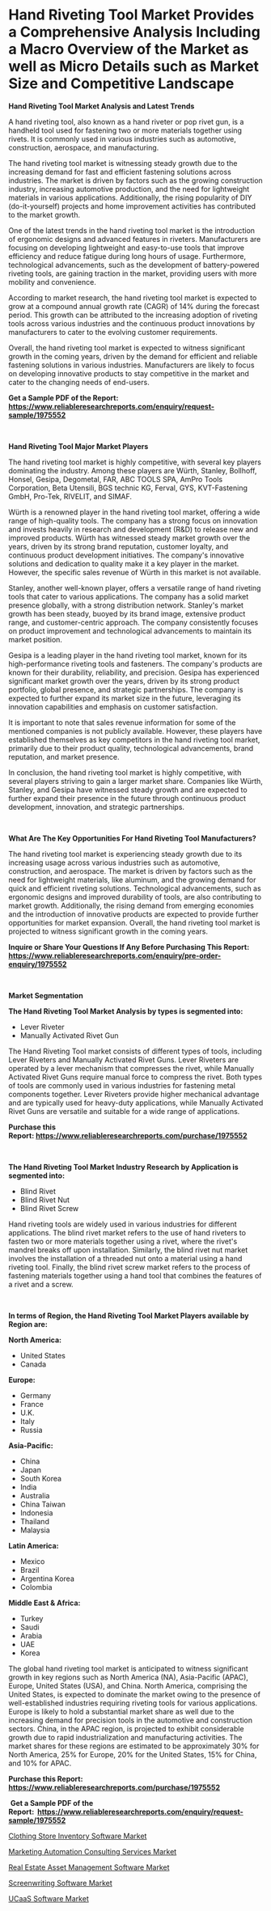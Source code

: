 <p><h1>Hand Riveting Tool Market Provides a Comprehensive Analysis Including a Macro Overview of the Market as well as Micro Details such as Market Size and Competitive Landscape</h1></p><p><strong>Hand Riveting Tool Market Analysis and Latest Trends</strong></p>
<p><p>A hand riveting tool, also known as a hand riveter or pop rivet gun, is a handheld tool used for fastening two or more materials together using rivets. It is commonly used in various industries such as automotive, construction, aerospace, and manufacturing.</p><p>The hand riveting tool market is witnessing steady growth due to the increasing demand for fast and efficient fastening solutions across industries. The market is driven by factors such as the growing construction industry, increasing automotive production, and the need for lightweight materials in various applications. Additionally, the rising popularity of DIY (do-it-yourself) projects and home improvement activities has contributed to the market growth.</p><p>One of the latest trends in the hand riveting tool market is the introduction of ergonomic designs and advanced features in riveters. Manufacturers are focusing on developing lightweight and easy-to-use tools that improve efficiency and reduce fatigue during long hours of usage. Furthermore, technological advancements, such as the development of battery-powered riveting tools, are gaining traction in the market, providing users with more mobility and convenience.</p><p>According to market research, the hand riveting tool market is expected to grow at a compound annual growth rate (CAGR) of 14% during the forecast period. This growth can be attributed to the increasing adoption of riveting tools across various industries and the continuous product innovations by manufacturers to cater to the evolving customer requirements.</p><p>Overall, the hand riveting tool market is expected to witness significant growth in the coming years, driven by the demand for efficient and reliable fastening solutions in various industries. Manufacturers are likely to focus on developing innovative products to stay competitive in the market and cater to the changing needs of end-users.</p></p>
<p><strong>Get a Sample PDF of the Report:&nbsp; <a href="https://www.reliableresearchreports.com/enquiry/request-sample/1975552">https://www.reliableresearchreports.com/enquiry/request-sample/1975552</a></strong></p>
<p>&nbsp;</p>
<p><strong>Hand Riveting Tool Major Market Players</strong></p>
<p><p>The hand riveting tool market is highly competitive, with several key players dominating the industry. Among these players are Würth, Stanley, Bollhoff, Honsel, Gesipa, Degometal, FAR, ABC TOOLS SPA, AmPro Tools Corporation, Beta Utensili, BGS technic KG, Ferval, GYS, KVT-Fastening GmbH, Pro-Tek, RIVELIT, and SIMAF. </p><p>Würth is a renowned player in the hand riveting tool market, offering a wide range of high-quality tools. The company has a strong focus on innovation and invests heavily in research and development (R&D) to release new and improved products. Würth has witnessed steady market growth over the years, driven by its strong brand reputation, customer loyalty, and continuous product development initiatives. The company's innovative solutions and dedication to quality make it a key player in the market. However, the specific sales revenue of Würth in this market is not available.</p><p>Stanley, another well-known player, offers a versatile range of hand riveting tools that cater to various applications. The company has a solid market presence globally, with a strong distribution network. Stanley's market growth has been steady, buoyed by its brand image, extensive product range, and customer-centric approach. The company consistently focuses on product improvement and technological advancements to maintain its market position.</p><p>Gesipa is a leading player in the hand riveting tool market, known for its high-performance riveting tools and fasteners. The company's products are known for their durability, reliability, and precision. Gesipa has experienced significant market growth over the years, driven by its strong product portfolio, global presence, and strategic partnerships. The company is expected to further expand its market size in the future, leveraging its innovation capabilities and emphasis on customer satisfaction.</p><p>It is important to note that sales revenue information for some of the mentioned companies is not publicly available. However, these players have established themselves as key competitors in the hand riveting tool market, primarily due to their product quality, technological advancements, brand reputation, and market presence.</p><p>In conclusion, the hand riveting tool market is highly competitive, with several players striving to gain a larger market share. Companies like Würth, Stanley, and Gesipa have witnessed steady growth and are expected to further expand their presence in the future through continuous product development, innovation, and strategic partnerships.</p></p>
<p>&nbsp;</p>
<p><strong>What Are The Key Opportunities For Hand Riveting Tool Manufacturers?</strong></p>
<p><p>The hand riveting tool market is experiencing steady growth due to its increasing usage across various industries such as automotive, construction, and aerospace. The market is driven by factors such as the need for lightweight materials, like aluminum, and the growing demand for quick and efficient riveting solutions. Technological advancements, such as ergonomic designs and improved durability of tools, are also contributing to market growth. Additionally, the rising demand from emerging economies and the introduction of innovative products are expected to provide further opportunities for market expansion. Overall, the hand riveting tool market is projected to witness significant growth in the coming years.</p></p>
<p><strong>Inquire or Share Your Questions If Any Before Purchasing This Report: <a href="https://www.reliableresearchreports.com/enquiry/pre-order-enquiry/1975552">https://www.reliableresearchreports.com/enquiry/pre-order-enquiry/1975552</a></strong></p>
<p>&nbsp;</p>
<p><strong>Market Segmentation</strong></p>
<p><strong>The Hand Riveting Tool Market Analysis by types is segmented into:</strong></p>
<p><ul><li>Lever Riveter</li><li>Manually Activated Rivet Gun</li></ul></p>
<p><p>The Hand Riveting Tool market consists of different types of tools, including Lever Riveters and Manually Activated Rivet Guns. Lever Riveters are operated by a lever mechanism that compresses the rivet, while Manually Activated Rivet Guns require manual force to compress the rivet. Both types of tools are commonly used in various industries for fastening metal components together. Lever Riveters provide higher mechanical advantage and are typically used for heavy-duty applications, while Manually Activated Rivet Guns are versatile and suitable for a wide range of applications.</p></p>
<p><strong>Purchase this Report:&nbsp;<a href="https://www.reliableresearchreports.com/purchase/1975552">https://www.reliableresearchreports.com/purchase/1975552</a></strong></p>
<p>&nbsp;</p>
<p><strong>The Hand Riveting Tool Market Industry Research by Application is segmented into:</strong></p>
<p><ul><li>Blind Rivet</li><li>Blind Rivet Nut</li><li>Blind Rivet Screw</li></ul></p>
<p><p>Hand riveting tools are widely used in various industries for different applications. The blind rivet market refers to the use of hand riveters to fasten two or more materials together using a rivet, where the rivet's mandrel breaks off upon installation. Similarly, the blind rivet nut market involves the installation of a threaded nut onto a material using a hand riveting tool. Finally, the blind rivet screw market refers to the process of fastening materials together using a hand tool that combines the features of a rivet and a screw.</p></p>
<p>&nbsp;</p>
<p><strong>In terms of Region, the Hand Riveting Tool Market Players available by Region are:</strong></p>
<p>
    <p> <strong> North America: </strong>
        <ul>
            <li>United States</li>
            <li>Canada</li>
        </ul>
        </p> 
    <p> <strong> Europe: </strong>
        <ul>
            <li>Germany</li>
            <li>France</li>
            <li>U.K.</li>
            <li>Italy</li>
            <li>Russia</li>
        </ul>
        </p> 
    <p> <strong> Asia-Pacific: </strong>
        <ul>
            <li>China</li>
            <li>Japan</li>
            <li>South Korea</li>
            <li>India</li>
            <li>Australia</li>
            <li>China Taiwan</li>
            <li>Indonesia</li>
            <li>Thailand</li>
            <li>Malaysia</li>
        </ul>
        </p> 
    <p> <strong> Latin America: </strong>
        <ul>
            <li>Mexico</li>
            <li>Brazil</li>
            <li>Argentina Korea</li>
            <li>Colombia</li>
        </ul>
        </p> 
    <p> <strong> Middle East & Africa: </strong>
        <ul>
            <li>Turkey</li>
            <li>Saudi</li>
            <li>Arabia</li>
            <li>UAE</li>
            <li>Korea</li>
        </ul>
    </p>
    </p>
<p><p>The global hand riveting tool market is anticipated to witness significant growth in key regions such as North America (NA), Asia-Pacific (APAC), Europe, United States (USA), and China. North America, comprising the United States, is expected to dominate the market owing to the presence of well-established industries requiring riveting tools for various applications. Europe is likely to hold a substantial market share as well due to the increasing demand for precision tools in the automotive and construction sectors. China, in the APAC region, is projected to exhibit considerable growth due to rapid industrialization and manufacturing activities. The market shares for these regions are estimated to be approximately 30% for North America, 25% for Europe, 20% for the United States, 15% for China, and 10% for APAC.</p></p>
<p><strong>Purchase this Report: <a href="https://www.reliableresearchreports.com/purchase/1975552">https://www.reliableresearchreports.com/purchase/1975552</a></strong></p>
<p>&nbsp;<strong>Get a Sample PDF of the Report:&nbsp;&nbsp;<a href="https://www.reliableresearchreports.com/enquiry/request-sample/1975552">https://www.reliableresearchreports.com/enquiry/request-sample/1975552</a></strong></p>
<p><strong></strong></p>
<p><p><a href="https://medium.com/@kanew14036/clothing-store-inventory-software-market-insights-into-market-cagr-market-trends-and-growth-9715929b6614">Clothing Store Inventory Software Market</a></p><p><a href="https://medium.com/@kanew14036/analyzing-marketing-automation-consulting-services-market-global-industry-perspective-and-forecast-e5c486f5e4c5">Marketing Automation Consulting Services Market</a></p><p><a href="https://medium.com/@kanew14036/real-estate-asset-management-software-market-comprehensive-assessment-by-type-application-and-46e3c42ee9c3">Real Estate Asset Management Software Market</a></p><p><a href="https://medium.com/@kanew14036/decoding-screenwriting-software-market-metrics-market-share-trends-and-growth-patterns-ab94486d3ff1">Screenwriting Software Market</a></p><p><a href="https://medium.com/@kanew14036/ucaas-software-market-outlook-industry-overview-and-forecast-2023-to-2030-07621b741b53">UCaaS Software Market</a></p></p>